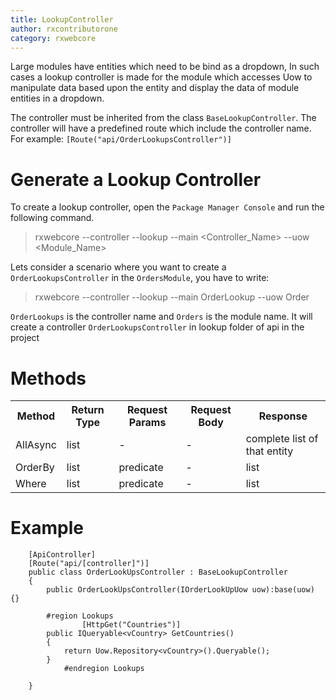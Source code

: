```yaml
---
title: LookupController
author: rxcontributorone
category: rxwebcore
---
```


Large modules have entities which need to be bind as a dropdown, In such cases a lookup controller is made for the module which accesses Uow to manipulate data based upon the entity and display the data of module entities in a dropdown.  

The controller must be inherited from the class `BaseLookupController`. The controller will have a predefined route which include the controller name. For example: `[Route("api/OrderLookupsController")]` 

# Generate a Lookup Controller

To create a lookup controller, open the `Package Manager Console` and run the following command.

> rxwebcore --controller --lookup --main <Controller_Name> --uow <Module_Name>

Lets consider a scenario where you want to create a `OrderLookupsController` in the `OrdersModule`, you have to write:

> rxwebcore --controller --lookup --main OrderLookup --uow Order

`OrderLookups` is the controller name and `Orders` is the module name. It will create a controller `OrderLookupsController` in lookup folder of api in the project

# Methods

<table class="table table-bordered">
<tr><th>Method</th><th>Return Type</th><th>Request Params</th><th>Request Body</th><th>Response</th></tr>
<tr><td>AllAsync</td><td>list</td><td> - </td><td> - </td><td>complete list of that entity</td></tr>
<tr><td>OrderBy</td><td>list</td><td>predicate</td><td> - </td><td>list</td></tr>
<tr><td>Where</td><td>list</td><td>predicate</td><td> - </td><td>list</td></tr>
</table>

# Example

```
    [ApiController]
    [Route("api/[controller]")]
	public class OrderLookUpsController : BaseLookupController
    {
        public OrderLookUpsController(IOrderLookUpUow uow):base(uow) {}

        #region Lookups
        		[HttpGet("Countries")]
		public IQueryable<vCountry> GetCountries()
		{
			return Uow.Repository<vCountry>().Queryable();
		}
            #endregion Lookups

    }

```